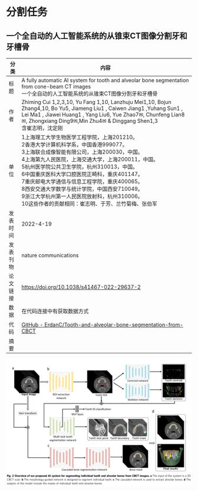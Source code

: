 

# 分割任务

##  一个全自动的人工智能系统的从锥束CT图像分割牙和牙槽骨



| 分类     | 内容                                                         |
| -------- | ------------------------------------------------------------ |
| 标题     | A fully automatic AI system for tooth and alveolar bone segmentation from cone-beam CT images  <br> 一个全自动的人工智能系统的从锥束CT图像分割牙和牙槽骨 |
| 作者     | Zhiming Cui 1,2,3,10, Yu Fang 1,10, Lanzhuju Mei1,10, Bojun Zhang4,10, Bo Yu5, Jiameng Liu1 , Caiwen Jiang1 ,Yuhang Sun1 , Lei Ma1 , Jiawei Huang1 , Yang Liu6, Yue Zhao7✉, Chunfeng Lian8✉, Zhongxiang Ding9✉,Min Zhu4✉ & Dinggang Shen1,3  <br>含崔志明，沈定刚 |
| 单位     | 1上海理工大学生物医学工程学院，上海201210。<br>2香港大学计算机科学系，中国香港999077。<br/>3上海联合成像智能有限公司，上海200030，中国。<br/>4上海第九人民医院，上海交通大学，上海200011，中国。<br/>5杭州医学院公共卫生学院，杭州310013，中国。<br/>6中国重庆医科大学口腔医院正畸科，重庆401147。<br/>7重庆邮电大学通信与信息工程学院，重庆400065。<br/>8西安交通大学数学与统计学院，中国西安710049。<br/>9浙江大学杭州第一人民医院放射科，杭州310006。<br/>10这些作者的贡献相同：崔志明、于芳、兰竹菊梅、张伯军 |
| 发表时间 | 2022-4-19                                                    |
| 发表刊物 | nature communications                                        |
| 论文链接 | https://doi.org/10.1038/s41467-022-29637-2                   |
| 数据     | 在代码连接中有获取数据方式                                   |
| 代码     | [GitHub - ErdanC/Tooth-and-alveolar-bone-segmentation-from-CBCT](https://github.com/ErdanC/Tooth-and-alveolar-bone-segmentation-from-CBCT) |
| 摘要     |                                                              |



![image-20250208142911492](牙任务.assets/image-20250208142911492.png)